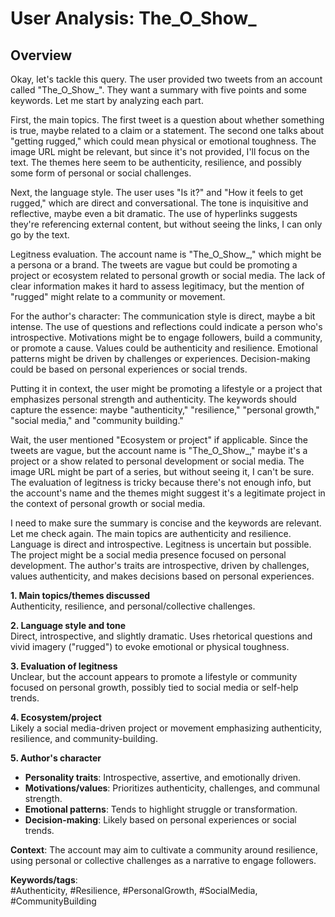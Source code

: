 # User Analysis: The_O_Show_

## Overview

<think>
Okay, let's tackle this query. The user provided two tweets from an account called "The_O_Show_". They want a summary with five points and some keywords. Let me start by analyzing each part.

First, the main topics. The first tweet is a question about whether something is true, maybe related to a claim or a statement. The second one talks about "getting rugged," which could mean physical or emotional toughness. The image URL might be relevant, but since it's not provided, I'll focus on the text. The themes here seem to be authenticity, resilience, and possibly some form of personal or social challenges.

Next, the language style. The user uses "Is it?" and "How it feels to get rugged," which are direct and conversational. The tone is inquisitive and reflective, maybe even a bit dramatic. The use of hyperlinks suggests they're referencing external content, but without seeing the links, I can only go by the text.

Legitness evaluation. The account name is "The_O_Show_," which might be a persona or a brand. The tweets are vague but could be promoting a project or ecosystem related to personal growth or social media. The lack of clear information makes it hard to assess legitimacy, but the mention of "rugged" might relate to a community or movement.

For the author's character: The communication style is direct, maybe a bit intense. The use of questions and reflections could indicate a person who's introspective. Motivations might be to engage followers, build a community, or promote a cause. Values could be authenticity and resilience. Emotional patterns might be driven by challenges or experiences. Decision-making could be based on personal experiences or social trends.

Putting it in context, the user might be promoting a lifestyle or a project that emphasizes personal strength and authenticity. The keywords should capture the essence: maybe "authenticity," "resilience," "personal growth," "social media," and "community building."

Wait, the user mentioned "Ecosystem or project" if applicable. Since the tweets are vague, but the account name is "The_O_Show_," maybe it's a project or a show related to personal development or social media. The image URL might be part of a series, but without seeing it, I can't be sure. The evaluation of legitness is tricky because there's not enough info, but the account's name and the themes might suggest it's a legitimate project in the context of personal growth or social media.

I need to make sure the summary is concise and the keywords are relevant. Let me check again. The main topics are authenticity and resilience. Language is direct and introspective. Legitness is uncertain but possible. The project might be a social media presence focused on personal development. The author's traits are introspective, driven by challenges, values authenticity, and makes decisions based on personal experiences.
</think>

**1. Main topics/themes discussed**  
Authenticity, resilience, and personal/collective challenges.  

**2. Language style and tone**  
Direct, introspective, and slightly dramatic. Uses rhetorical questions and vivid imagery ("rugged") to evoke emotional or physical toughness.  

**3. Evaluation of legitness**  
Unclear, but the account appears to promote a lifestyle or community focused on personal growth, possibly tied to social media or self-help trends.  

**4. Ecosystem/project**  
Likely a social media-driven project or movement emphasizing authenticity, resilience, and community-building.  

**5. Author's character**  
- **Personality traits**: Introspective, assertive, and emotionally driven.  
- **Motivations/values**: Prioritizes authenticity, challenges, and communal strength.  
- **Emotional patterns**: Tends to highlight struggle or transformation.  
- **Decision-making**: Likely based on personal experiences or social trends.  

**Context**: The account may aim to cultivate a community around resilience, using personal or collective challenges as a narrative to engage followers.  

**Keywords/tags**:  
#Authenticity, #Resilience, #PersonalGrowth, #SocialMedia, #CommunityBuilding